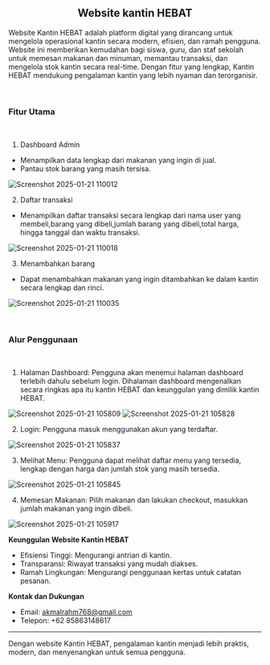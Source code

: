 <h2 align="center">Website kantin HEBAT</h2>
Website Kantin HEBAT adalah platform digital yang dirancang untuk mengelola operasional kantin secara modern, efisien, dan ramah pengguna. Website ini memberikan kemudahan bagi siswa, guru, dan staf sekolah untuk memesan makanan dan minuman, memantau transaksi, dan mengelola stok kantin secara real-time. Dengan fitur yang lengkap, Kantin HEBAT mendukung pengalaman kantin yang lebih nyaman dan terorganisir.

<br><h3>**Fitur Utama**</h3></br>

1.	Dashboard Admin
- Menampilkan data lengkap dari makanan yang ingin di jual.
- Pantau stok barang yang masih tersisa.

 ![Screenshot 2025-01-21 110012](https://github.com/user-attachments/assets/2d8f1a97-f526-495c-aac9-53f5279440fb)
 
2.	Daftar transaksi

- Menampilkan daftar transaksi secara lengkap dari nama user yang membeli,barang yang dibeli,jumlah barang yang dibeli,total harga, hingga tanggal dan waktu transaksi.

 ![Screenshot 2025-01-21 110018](https://github.com/user-attachments/assets/be53e41a-322e-4b57-89b7-e1041269c260)
 
3.	Menambahkan barang
- Dapat menambahkan makanan yang ingin ditambahkan ke dalam kantin secara lengkap dan rinci.

 ![Screenshot 2025-01-21 110035](https://github.com/user-attachments/assets/cd1e64b3-3997-4f83-9f6a-e60e431de291)


<br><h3>**Alur Penggunaan**</h3></br>


1.	Halaman Dashboard: Pengguna akan menemui halaman dashboard terlebih dahulu sebelum login. Dihalaman dashboard mengenalkan secara ringkas apa itu kantin HEBAT dan keunggulan yang dimilik kantin HEBAT.

![Screenshot 2025-01-21 105809](https://github.com/user-attachments/assets/67bd43b9-6a2f-4957-a983-c424f451f70e)
![Screenshot 2025-01-21 105828](https://github.com/user-attachments/assets/1feb4acd-edae-4e73-96ed-a2d1a0b8f222)

2.	Login: Pengguna masuk menggunakan akun yang terdaftar.

 ![Screenshot 2025-01-21 105837](https://github.com/user-attachments/assets/4cc49d77-b619-4546-ae5b-69ff6fd1dfe2)

3.	Melihat Menu: Pengguna dapat melihat daftar menu yang tersedia, lengkap dengan harga dan jumlah stok yang masih tersedia.

 ![Screenshot 2025-01-21 105845](https://github.com/user-attachments/assets/b9b8f83a-5b4f-472d-b573-7dd77139c820)

4.	Memesan Makanan: Pilih makanan dan lakukan checkout, masukkan jumlah makanan yang ingin dibeli.

![Screenshot 2025-01-21 105917](https://github.com/user-attachments/assets/bc2a2fa8-62cd-4b51-9e90-9c2118c80ecd)
 
**Keunggulan Website Kantin HEBAT**
- Efisiensi Tinggi: Mengurangi antrian di kantin.
- Transparansi: Riwayat transaksi yang mudah diakses.
- Ramah Lingkungan: Mengurangi penggunaan kertas untuk catatan pesanan.

**Kontak dan Dukungan**
- Email: akmalrahm768@gmail.com
- Telepon: +62 85863148617
________________________________________
Dengan website Kantin HEBAT, pengalaman kantin menjadi lebih praktis, modern, dan menyenangkan untuk semua pengguna.

